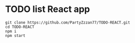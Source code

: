 # TODO list React app
```
git clone https://github.com/PartyZzzan77/TODO-REACT.git
cd TODO-REACT
npm i
npm start
```
